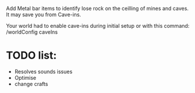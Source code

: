 Add Metal bar items to identify lose rock on the ceilling of mines and caves.
It may save you from Cave-ins.

Your world had to enable cave-ins during initial setup or with this command:
/worldConfig caveIns

# TODO list:
- Resolves sounds issues
- Optimise 
- change crafts
